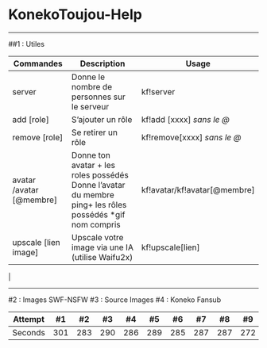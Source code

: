 # KonekoToujou-Help
-----------------


##1 : Utiles 

Commandes | Description | Usage | 
--- | --- | --- |
server | Donne le nombre de personnes sur le serveur	 | kf!server |
add [role]	 | S’ajouter un rôle |  kf!add [xxxx] *sans le @* |
remove [role] | Se retirer un rôle	 |  kf!remove[xxxx] *sans le @* |
avatar /avatar [@membre]	 | Donne ton avatar + les roles possédés Donne l’avatar du membre ping+ les rôles possédés *gif nom compris |  kf!avatar/kf!avatar[@membre]|
upscale [lien image]	 | Upscale votre image via une IA (utilise Waifu2x)	 |  kf!upscale[lien]
 |

-----------------

#2 : Images SWF-NSFW
#3 : Source Images 
#4 : Koneko Fansub


Attempt | #1 | #2 | #3 | #4 | #5 | #6 | #7 | #8 | #9 | #10 | #11
--- | --- | --- | --- |--- |--- |--- |--- |--- |--- |--- |---
Seconds | 301 | 283 | 290 | 286 | 289 | 285 | 287 | 287 | 272 | 276 | 269
